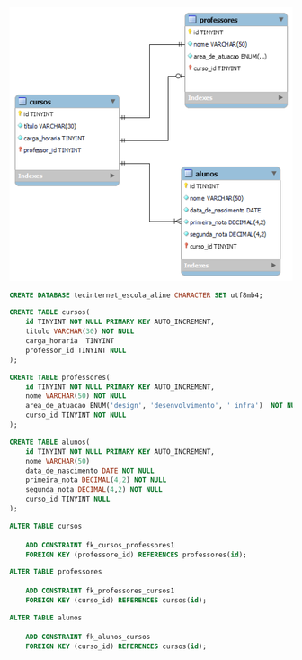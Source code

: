 
![](tecinternet_escola_etapa_um.png)

<!--  Crie um banco de dados chamado  -->
```sql
CREATE DATABASE tecinternet_escola_aline CHARACTER SET utf8mb4;
```


<!-- Criar tabela CURSO que fizemos no MySQL Workbench com está na foto -->
```sql
CREATE TABLE cursos(
    id TINYINT NOT NULL PRIMARY KEY AUTO_INCREMENT,
    titulo VARCHAR(30) NOT NULL
    carga_horaria  TINYINT 
    professor_id TINYINT NULL 
); 
```

<!-- Criar tabela PROFESSORES que fizemos no MySQL Workbench com está na foto -->
```sql
CREATE TABLE professores(
    id TINYINT NOT NULL PRIMARY KEY AUTO_INCREMENT,
    nome VARCHAR(50) NOT NULL
    area_de_atuacao ENUM('design', 'desenvolvimento', ' infra')  NOT NULL   
    curso_id TINYINT NOT NULL  
); 
```

<!-- Criar tabela ALUNOS que fizemos no MySQL Workbench com está na foto -->
```sql
CREATE TABLE alunos(
    id TINYINT NOT NULL PRIMARY KEY AUTO_INCREMENT,
    nome VARCHAR(50)
    data_de_nascimento DATE NOT NULL
    primeira_nota DECIMAL(4,2) NOT NULL
    segunda_nota DECIMAL(4,2) NOT NULL
    curso_id TINYINT NULL
); 
```


<!--  Criando a chave-estrangeira -->
```sql
ALTER TABLE cursos
    
    ADD CONSTRAINT fk_cursos_professores1 
    FOREIGN KEY (professore_id) REFERENCES professores(id);
```


```sql
ALTER TABLE professores
    
    ADD CONSTRAINT fk_professores_cursos1   
    FOREIGN KEY (curso_id) REFERENCES cursos(id);
```

```sql
ALTER TABLE alunos
    
    ADD CONSTRAINT fk_alunos_cursos  
    FOREIGN KEY (curso_id) REFERENCES cursos(id);
```






